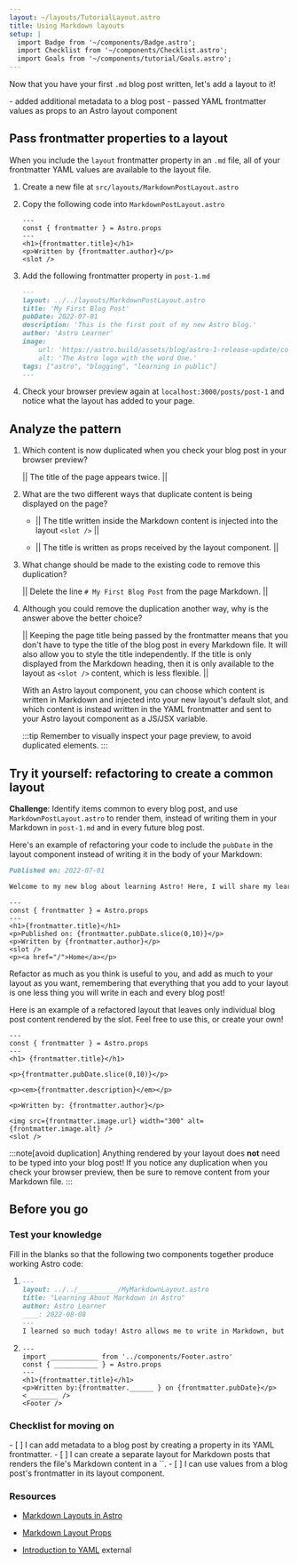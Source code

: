 ```yaml
---
layout: ~/layouts/TutorialLayout.astro
title: Using Markdown layouts
setup: |
  import Badge from '~/components/Badge.astro';
  import Checklist from '~/components/Checklist.astro';
  import Goals from '~/components/tutorial/Goals.astro';
---
```


Now that you have your first `.md` blog post written, let's add a layout to it!

<Goals>
  - added additional metadata to a blog post
  - passed YAML frontmatter values as props to an Astro layout component
</Goals>

## Pass frontmatter properties to a layout

When you include the `layout` frontmatter property in an `.md` file, all of your frontmatter YAML values are available to the layout file.

1. Create a new file at `src/layouts/MarkdownPostLayout.astro`

2. Copy the following code into `MarkdownPostLayout.astro`

    ```astro title="src/layouts/MarkdownPostLayout.astro"
    ---
    const { frontmatter } = Astro.props
    ---
    <h1>{frontmatter.title}</h1>
    <p>Written by {frontmatter.author}</p>
    <slot />
    ```

3. Add the following frontmatter property in `post-1.md`

    ```markdown title="src/pages/posts/post-1.md" ins={2}
    ---
    layout: ../../layouts/MarkdownPostLayout.astro
    title: 'My First Blog Post'
    pubDate: 2022-07-01
    description: 'This is the first post of my new Astro blog.'
    author: 'Astro Learner'
    image:
        url: 'https://astro.build/assets/blog/astro-1-release-update/cover.jpeg' 
        alt: 'The Astro logo with the word One.'
    tags: ["astro", "blogging", "learning in public"]
    ---
    ```

4. Check your browser preview again at `localhost:3000/posts/post-1` and notice what the layout has added to your page. 

## Analyze the pattern

1. Which content is now duplicated when you check your blog post in your browser preview? 

    || The title of the page appears twice. ||

2. What are the two different ways that duplicate content is being displayed on the page?

    - || The title written inside the Markdown content is injected into the layout `<slot />` ||

    - || The title is written as props received by the layout component. ||

3. What change should be made to the existing code to remove this duplication?

    || Delete the line `# My First Blog Post` from the page Markdown. ||

4. Although you could remove the duplication another way, why is the answer above the better choice?

    || Keeping the page title being passed by the frontmatter means that you don't have to type the title of the blog post in every Markdown file. It will also allow you to style the title independently. If the title is only displayed from the Markdown heading, then it is only available to the layout as `<slot />` content, which is less flexible. ||

    
    With an Astro layout component, you can choose which content is written in Markdown and injected into your new layout's default slot, and which content is instead written in the YAML frontmatter and sent to your Astro layout component as a JS/JSX variable.
    
    :::tip
    Remember to visually inspect your page preview, to avoid duplicated elements.
    :::

## Try it yourself: refactoring to create a common layout

**Challenge**: Identify items common to every blog post, and use `MarkdownPostLayout.astro` to render them, instead of writing them in your Markdown in `post-1.md` and in every future blog post.

Here's an example of refactoring your code to include the `pubDate` in the layout component instead of writing it in the body of your Markdown:

```markdown title="src/pages/posts/post-1.md" del={1}
Published on: 2022-07-01

Welcome to my new blog about learning Astro! Here, I will share my learning journey as I build a new website.
```

```astro title="src/layouts/MarkdownPostLayout.astro" ins={5}
---
const { frontmatter } = Astro.props
---
<h1>{frontmatter.title}</h1>
<p>Published on: {frontmatter.pubDate.slice(0,10)}</p>
<p>Written by {frontmatter.author}</p>
<slot />
<p><a href="/">Home</a></p>
```

Refactor as much as you think is useful to you, and add as much to your layout as you want, remembering that everything that you add to your layout is one less thing you will write in each and every blog post!

Here is an example of a refactored layout that leaves only individual blog post content rendered by the slot. Feel free to use this, or create your own! 

```astro title="src/layouts/MarkdownPostLayout.astro"
---
const { frontmatter } = Astro.props
---
<h1> {frontmatter.title}</h1>

<p>{frontmatter.pubDate.slice(0,10)}</p>

<p><em>{frontmatter.description}</em></p>

<p>Written by: {frontmatter.author}</p>

<img src={frontmatter.image.url} width="300" alt={frontmatter.image.alt} />
<slot />
```
:::note[avoid duplication]
 Anything rendered by your layout does **not** need to be typed into your blog post! If you notice any duplication when you check your browser preview, then be sure to remove content from your Markdown file.
 :::

 ## Before you go

### Test your knowledge
Fill in the blanks so that the following two components together produce working Astro code:

1.  ```markdown title="src/pages/posts/learning-astro.md"
    ---
    layout: ../../__________/MyMarkdownLayout.astro
    title: "Learning About Markdown in Astro"
    author: Astro Learner
    ____: 2022-08-08
    ---
    I learned so much today! Astro allows me to write in Markdown, but also use variables from the frontmatter. I can even even access those values in an Astro layout component.
    ```

2.  ```astro title="src/layouts/MarkdownLayout.astro"
    ---
    import ____________ from '../components/Footer.astro'
    const { ___________ } = Astro.props
    ---
    <h1>{frontmatter.title}</h1>
    <p>Written by:{frontmatter.______ } on {frontmatter.pubDate}</p>
    < _______ />
    <Footer />
    ```

### Checklist for moving on

<Checklist key="frontmatter">
- [ ] I can add metadata to a blog post by creating a property in its YAML frontmatter.
- [ ] I can create a separate layout for Markdown posts that renders the file's Markdown content in a `<slot />`.
- [ ] I can use values from a blog post's frontmatter in its layout component.
</Checklist>

### Resources

- [Markdown Layouts in Astro](/en/guides/markdown-content/#frontmatter-layout)

- [Markdown Layout Props](/en/guides/markdown-content/#markdown-layout-props)

- [Introduction to YAML](https://dev.to/paulasantamaria/introduction-to-yaml-125f) <Badge>external</Badge>

